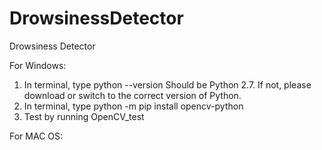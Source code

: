 # DrowsinessDetector
Drowsiness Detector

For Windows:
1) In terminal, type 
python --version
Should be Python 2.7. If not, please download or switch to the correct version of Python.
2) In terminal, type
python -m pip install opencv-python
3) Test by running OpenCV_test

For MAC OS:
